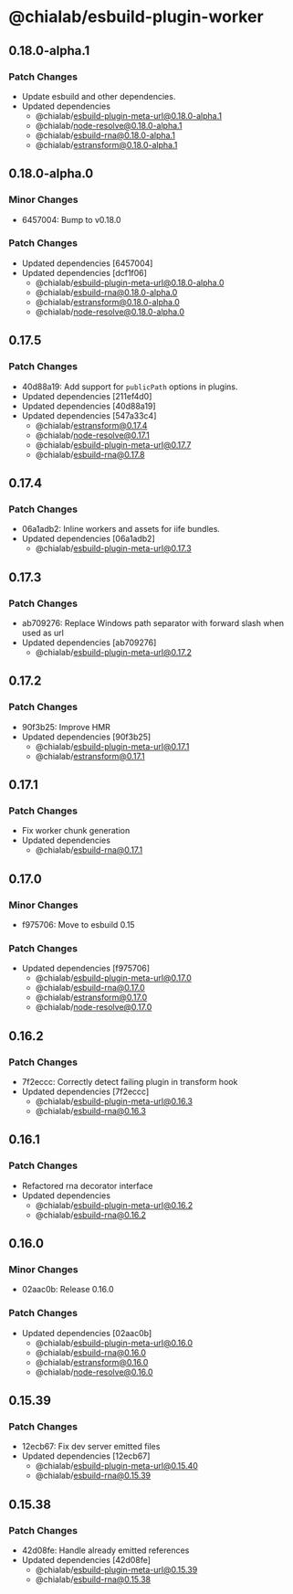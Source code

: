 # @chialab/esbuild-plugin-worker

## 0.18.0-alpha.1

### Patch Changes

- Update esbuild and other dependencies.
- Updated dependencies
  - @chialab/esbuild-plugin-meta-url@0.18.0-alpha.1
  - @chialab/node-resolve@0.18.0-alpha.1
  - @chialab/esbuild-rna@0.18.0-alpha.1
  - @chialab/estransform@0.18.0-alpha.1

## 0.18.0-alpha.0

### Minor Changes

- 6457004: Bump to v0.18.0

### Patch Changes

- Updated dependencies [6457004]
- Updated dependencies [dcf1f06]
  - @chialab/esbuild-plugin-meta-url@0.18.0-alpha.0
  - @chialab/esbuild-rna@0.18.0-alpha.0
  - @chialab/estransform@0.18.0-alpha.0
  - @chialab/node-resolve@0.18.0-alpha.0

## 0.17.5

### Patch Changes

- 40d88a19: Add support for `publicPath` options in plugins.
- Updated dependencies [211ef4d0]
- Updated dependencies [40d88a19]
- Updated dependencies [547a33c4]
  - @chialab/estransform@0.17.4
  - @chialab/node-resolve@0.17.1
  - @chialab/esbuild-plugin-meta-url@0.17.7
  - @chialab/esbuild-rna@0.17.8

## 0.17.4

### Patch Changes

- 06a1adb2: Inline workers and assets for iife bundles.
- Updated dependencies [06a1adb2]
  - @chialab/esbuild-plugin-meta-url@0.17.3

## 0.17.3

### Patch Changes

- ab709276: Replace Windows path separator with forward slash when used as url
- Updated dependencies [ab709276]
  - @chialab/esbuild-plugin-meta-url@0.17.2

## 0.17.2

### Patch Changes

- 90f3b25: Improve HMR
- Updated dependencies [90f3b25]
  - @chialab/esbuild-plugin-meta-url@0.17.1
  - @chialab/estransform@0.17.1

## 0.17.1

### Patch Changes

- Fix worker chunk generation
- Updated dependencies
  - @chialab/esbuild-rna@0.17.1

## 0.17.0

### Minor Changes

- f975706: Move to esbuild 0.15

### Patch Changes

- Updated dependencies [f975706]
  - @chialab/esbuild-plugin-meta-url@0.17.0
  - @chialab/esbuild-rna@0.17.0
  - @chialab/estransform@0.17.0
  - @chialab/node-resolve@0.17.0

## 0.16.2

### Patch Changes

- 7f2eccc: Correctly detect failing plugin in transform hook
- Updated dependencies [7f2eccc]
  - @chialab/esbuild-plugin-meta-url@0.16.3
  - @chialab/esbuild-rna@0.16.3

## 0.16.1

### Patch Changes

- Refactored rna decorator interface
- Updated dependencies
  - @chialab/esbuild-plugin-meta-url@0.16.2
  - @chialab/esbuild-rna@0.16.2

## 0.16.0

### Minor Changes

- 02aac0b: Release 0.16.0

### Patch Changes

- Updated dependencies [02aac0b]
  - @chialab/esbuild-plugin-meta-url@0.16.0
  - @chialab/esbuild-rna@0.16.0
  - @chialab/estransform@0.16.0
  - @chialab/node-resolve@0.16.0

## 0.15.39

### Patch Changes

- 12ecb67: Fix dev server emitted files
- Updated dependencies [12ecb67]
  - @chialab/esbuild-plugin-meta-url@0.15.40
  - @chialab/esbuild-rna@0.15.39

## 0.15.38

### Patch Changes

- 42d08fe: Handle already emitted references
- Updated dependencies [42d08fe]
  - @chialab/esbuild-plugin-meta-url@0.15.39
  - @chialab/esbuild-rna@0.15.38
